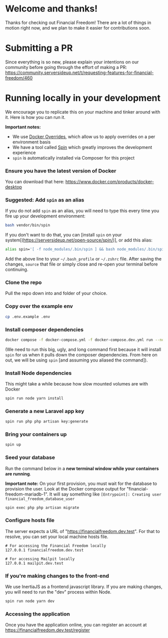 # Welcome and thanks!
Thanks for checking out Financial Freedom! There are a lot of things in motion right now, and we plan to make it easier for contributions soon.

# Submitting a PR
Since everything is so new, please explain your intentions on our community before going through the effort of making a PR: https://community.serversideup.net/t/requesting-features-for-financial-freedom/460

# Running locally in your development
We encourage you to replicate this on your machine and tinker around with it. Here is how you can run it.

**Important notes:**
* We use [Docker Overrides](https://docs.docker.com/compose/extends/), which allow us to apply overrides on a per environment basis
* We have a tool called [Spin](https://serversideup.net/open-source/spin/) which greatly improves the development experience
* `spin` is automatically installed via Composer for this project

### Ensure you have the latest version of Docker
You can download that here: https://www.docker.com/products/docker-desktop

### Suggested: Add `spin` as an alias
If you do not add `spin` as an alias, you will need to type this every time you fire up your development environment:

```sh
bash vendor/bin/spin
```

If you don't want to do that, you can [install `spin` on your system[(https://serversideup.net/open-source/spin/)], or add this alias:
```sh
alias spin='[ -f node_modules/.bin/spin ] && bash node_modules/.bin/spin || bash vendor/bin/spin'
```
Add the above line to your `~/.bash_profile` or `~/.zshrc` file. After saving the changes, `source` that file or simply close and re-open your terminal before continuing.

### Clone the repo
Pull the repo down into and folder of your choice.

### Copy over the example env
```sh
cp .env.example .env
```

### Install composer dependencies
```sh
docker compose -f docker-compose.yml -f docker-compose.dev.yml run --no-deps --rm -e "S6_LOGGING=1" -e "AUTORUN_ENABLED=false" php composer install
```
(We need to run this big, ugly, and long command first because it will install `spin` for us when it pulls down the composer dependencies. From here on out, we will be using `spin` [and assuming you aliased the command]).

### Install Node dependencies
This might take a while because how slow mounted volumes are with Docker
```sh
spin run node yarn install
```

### Generate a new Laravel app key
```sh
spin run php php artisan key:generate
```

### Bring your containers up
```sh
spin up
```

### Seed your database
Run the command below in a **new terminal window while your containers are running**.

**Important note:** On your first provision, you must wait for the database to provision the user. Look at the Docker compose output for "financial-freedom-mariadb-1". It will say something like `[Entrypoint]: Creating user financial_freedom_database_user`
```sh
spin exec php php artisan migrate
```

### Configure hosts file
The server expects a URL of "https://financialfreedom.dev.test". For that to resolve, you can set your local machine hosts file.

```
# For accessing the Financial Freedom locally
127.0.0.1 financialfreedom.dev.test

# For accessing Mailpit locally
127.0.0.1 mailpit.dev.test
```

### If you're making changes to the front-end
We use InertiaJS as a frontend javascript library. If you are making changes, you will need to run the "dev" process within Node.

```sh
spin run node yarn dev
```

### Accessing the application
Once you have the application online, you can register an account at https://financialfreedom.dev.test/register
